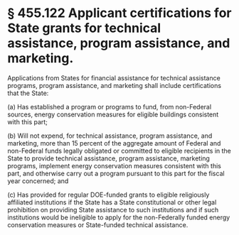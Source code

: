 # § 455.122   Applicant certifications for State grants for technical assistance, program assistance, and marketing.

Applications from States for financial assistance for technical assistance programs, program assistance, and marketing shall include certifications that the State:


(a) Has established a program or programs to fund, from non-Federal sources, energy conservation measures for eligible buildings consistent with this part;


(b) Will not expend, for technical assistance, program assistance, and marketing, more than 15 percent of the aggregate amount of Federal and non-Federal funds legally obligated or committed to eligible recipients in the State to provide technical assistance, program assistance, marketing programs, implement energy conservation measures consistent with this part, and otherwise carry out a program pursuant to this part for the fiscal year concerned; and


(c) Has provided for regular DOE-funded grants to eligible religiously affiliated institutions if the State has a State constitutional or other legal prohibition on providing State assistance to such institutions and if such institutions would be ineligible to apply for the non-Federally funded energy conservation measures or State-funded technical assistance.




